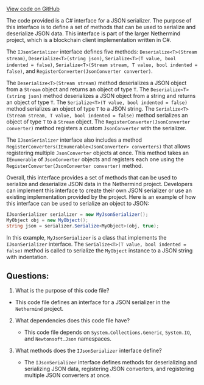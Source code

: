 [View code on GitHub](https://github.com/nethermindeth/nethermind/Nethermind.Serialization.Json/IJsonSerializer.cs)

The code provided is a C# interface for a JSON serializer. The purpose of this interface is to define a set of methods that can be used to serialize and deserialize JSON data. This interface is part of the larger Nethermind project, which is a blockchain client implementation written in C#.

The `IJsonSerializer` interface defines five methods: `Deserialize<T>(Stream stream)`, `Deserialize<T>(string json)`, `Serialize<T>(T value, bool indented = false)`, `Serialize<T>(Stream stream, T value, bool indented = false)`, and `RegisterConverter(JsonConverter converter)`. 

The `Deserialize<T>(Stream stream)` method deserializes a JSON object from a `Stream` object and returns an object of type `T`. The `Deserialize<T>(string json)` method deserializes a JSON object from a string and returns an object of type `T`. The `Serialize<T>(T value, bool indented = false)` method serializes an object of type `T` to a JSON string. The `Serialize<T>(Stream stream, T value, bool indented = false)` method serializes an object of type `T` to a `Stream` object. The `RegisterConverter(JsonConverter converter)` method registers a custom `JsonConverter` with the serializer.

The `IJsonSerializer` interface also includes a method `RegisterConverters(IEnumerable<JsonConverter> converters)` that allows registering multiple `JsonConverter` objects at once. This method takes an `IEnumerable` of `JsonConverter` objects and registers each one using the `RegisterConverter(JsonConverter converter)` method.

Overall, this interface provides a set of methods that can be used to serialize and deserialize JSON data in the Nethermind project. Developers can implement this interface to create their own JSON serializer or use an existing implementation provided by the project. Here is an example of how this interface can be used to serialize an object to JSON:

```csharp
IJsonSerializer serializer = new MyJsonSerializer();
MyObject obj = new MyObject();
string json = serializer.Serialize<MyObject>(obj, true);
```

In this example, `MyJsonSerializer` is a class that implements the `IJsonSerializer` interface. The `Serialize<T>(T value, bool indented = false)` method is called to serialize the `MyObject` instance to a JSON string with indentation.
## Questions: 
 1. What is the purpose of this code file?
   - This code file defines an interface for a JSON serializer in the `Nethermind` project.

2. What dependencies does this code file have?
   - This code file depends on `System.Collections.Generic`, `System.IO`, and `Newtonsoft.Json` namespaces.

3. What methods does the `IJsonSerializer` interface define?
   - The `IJsonSerializer` interface defines methods for deserializing and serializing JSON data, registering JSON converters, and registering multiple JSON converters at once.